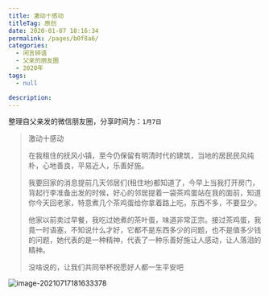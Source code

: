 ```yaml
---
title: 激动十感动
titleTag: 原创
date: 2020-01-07 18:16:34
permalink: /pages/b0f8a6/
categories: 
  - 闲言碎语
  - 父亲的朋友圈
  - 2020年
tags: 
  - null

description: 
---
```

整理自父亲发的微信朋友圈，分享时间为：`1月7日`

> 激动十感动
>
> 在我租住的抚风小镇，至今仍保留有明清时代的建筑，当地的居民民风纯朴，心地善良，平易近人，乐善好施。
>
> 我要回家的消息提前几天邻居们(租住地)都知道了，今早上当我打开房门，背起行李准备出发的时候，好心的邻居提着一袋茶鸡蛋站在我的面前，知道你今天回老家，特意煮几个茶鸡蛋给你拿着路上吃，东西不多，不要显少。
>
> 他家以前卖过早餐，我吃过她煮的茶叶蛋，味道非常正宗。接过茶鸡蛋，我竟一时语塞，不知说什么才好，它都不是东西多少的问题，也不是值多少钱的问题，她代表的是一种精神，代表了一种乐善好施让人感动，让人落泪的精神。
>
> 没啥说的，让我们共同举杯祝愿好人都一生平安吧

![image-20210717181633378](http://t.eryajf.net/imgs/2021/09/278a3c2d41cbab5a.jpg)
